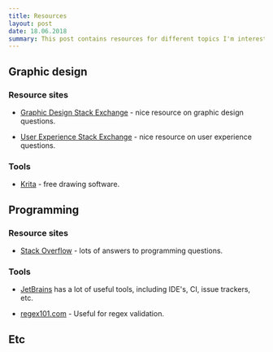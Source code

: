 ```yaml
---
title: Resources
layout: post
date: 18.06.2018
summary: This post contains resources for different topics I'm interested in, including websites, tools, etc.
---
```


## Graphic design

### Resource sites

* [Graphic Design Stack Exchange](https://graphicdesign.stackexchange.com) - nice resource on graphic design questions.

* [User Experience Stack Exchange](https://ux.stackexchange.com) - nice resource on user experience questions.

### Tools

* [Krita](https://krita.org/) - free drawing software.

## Programming

### Resource sites

* [Stack Overflow](https://stackoverflow.com) - lots of answers to programming questions.

### Tools

* [JetBrains](https://www.jetbrains.com/) has a lot of useful tools, including IDE's, CI, issue trackers, etc.

* [regex101.com](https://regex101.com/) - Useful for regex validation.

## Etc